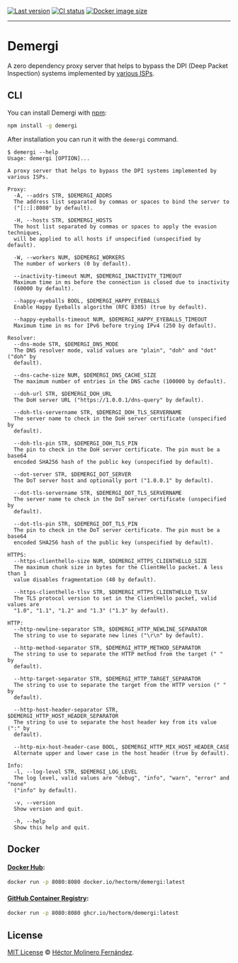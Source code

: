 [![Last version](https://img.shields.io/github/v/release/hectorm/demergi?label=version)](https://github.com/hectorm/demergi/releases)
[![CI status](https://img.shields.io/github/actions/workflow/status/hectorm/demergi/main.yml?branch=master)](https://github.com/hectorm/demergi/actions/workflows/main.yml)
[![Docker image size](https://img.shields.io/docker/image-size/hectorm/demergi/latest?label=docker%20image%20size)](https://hub.docker.com/r/hectorm/demergi/tags)

***

# Demergi

A zero dependency proxy server that helps to bypass the DPI (Deep Packet Inspection) systems implemented by [various ISPs](./ISP.md).

## CLI

You can install Demergi with [npm](https://www.npmjs.com/package/demergi):
```sh
npm install -g demergi
```

After installation you can run it with the `demergi` command.

```
$ demergi --help
Usage: demergi [OPTION]...

A proxy server that helps to bypass the DPI systems implemented by various ISPs.

Proxy:
  -A, --addrs STR, $DEMERGI_ADDRS
  The address list separated by commas or spaces to bind the server to
  ("[::]:8080" by default).

  -H, --hosts STR, $DEMERGI_HOSTS
  The host list separated by commas or spaces to apply the evasion techniques,
  will be applied to all hosts if unspecified (unspecified by default).

  -W, --workers NUM, $DEMERGI_WORKERS
  The number of workers (0 by default).

  --inactivity-timeout NUM, $DEMERGI_INACTIVITY_TIMEOUT
  Maximum time in ms before the connection is closed due to inactivity
  (60000 by default).

  --happy-eyeballs BOOL, $DEMERGI_HAPPY_EYEBALLS
  Enable Happy Eyeballs algorithm (RFC 8305) (true by default).

  --happy-eyeballs-timeout NUM, $DEMERGI_HAPPY_EYEBALLS_TIMEOUT
  Maximum time in ms for IPv6 before trying IPv4 (250 by default).

Resolver:
  --dns-mode STR, $DEMERGI_DNS_MODE
  The DNS resolver mode, valid values are "plain", "doh" and "dot" ("doh" by
  default).

  --dns-cache-size NUM, $DEMERGI_DNS_CACHE_SIZE
  The maximum number of entries in the DNS cache (100000 by default).

  --doh-url STR, $DEMERGI_DOH_URL
  The DoH server URL ("https://1.0.0.1/dns-query" by default).

  --doh-tls-servername STR, $DEMERGI_DOH_TLS_SERVERNAME
  The server name to check in the DoH server certificate (unspecified by
  default).

  --doh-tls-pin STR, $DEMERGI_DOH_TLS_PIN
  The pin to check in the DoH server certificate. The pin must be a base64
  encoded SHA256 hash of the public key (unspecified by default).

  --dot-server STR, $DEMERGI_DOT_SERVER
  The DoT server host and optionally port ("1.0.0.1" by default).

  --dot-tls-servername STR, $DEMERGI_DOT_TLS_SERVERNAME
  The server name to check in the DoT server certificate (unspecified by
  default).

  --dot-tls-pin STR, $DEMERGI_DOT_TLS_PIN
  The pin to check in the DoT server certificate. The pin must be a base64
  encoded SHA256 hash of the public key (unspecified by default).

HTTPS:
  --https-clienthello-size NUM, $DEMERGI_HTTPS_CLIENTHELLO_SIZE
  The maximum chunk size in bytes for the ClientHello packet. A less than 1
  value disables fragmentation (40 by default).

  --https-clienthello-tlsv STR, $DEMERGI_HTTPS_CLIENTHELLO_TLSV
  The TLS protocol version to set in the ClientHello packet, valid values are
  "1.0", "1.1", "1.2" and "1.3" ("1.3" by default).

HTTP:
  --http-newline-separator STR, $DEMERGI_HTTP_NEWLINE_SEPARATOR
  The string to use to separate new lines ("\r\n" by default).

  --http-method-separator STR, $DEMERGI_HTTP_METHOD_SEPARATOR
  The string to use to separate the HTTP method from the target (" " by
  default).

  --http-target-separator STR, $DEMERGI_HTTP_TARGET_SEPARATOR
  The string to use to separate the target from the HTTP version (" " by
  default).

  --http-host-header-separator STR, $DEMERGI_HTTP_HOST_HEADER_SEPARATOR
  The string to use to separate the host header key from its value (":" by
  default).

  --http-mix-host-header-case BOOL, $DEMERGI_HTTP_MIX_HOST_HEADER_CASE
  Alternate upper and lower case in the host header (true by default).

Info:
  -l, --log-level STR, $DEMERGI_LOG_LEVEL
  The log level, valid values are "debug", "info", "warn", "error" and "none"
  ("info" by default).

  -v, --version
  Show version and quit.

  -h, --help
  Show this help and quit.
```

## Docker

#### [Docker Hub](https://hub.docker.com/r/hectorm/demergi/tags):
```sh
docker run -p 8080:8080 docker.io/hectorm/demergi:latest
```

#### [GitHub Container Registry](https://github.com/hectorm/demergi/pkgs/container/demergi):
```sh
docker run -p 8080:8080 ghcr.io/hectorm/demergi:latest
```

## License

[MIT License](./LICENSE.md) © [Héctor Molinero Fernández](https://hector.molinero.dev/).
